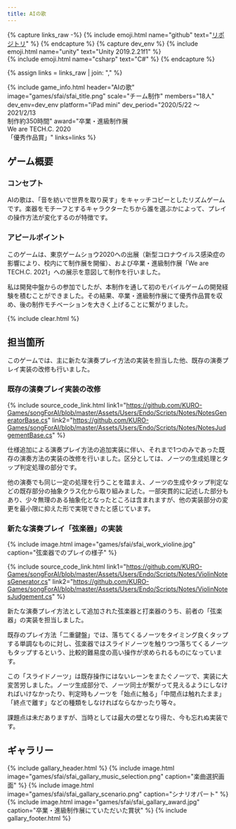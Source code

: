 ```yaml
---
title: AIの歌
---
```


{% capture links_raw -%}
    {% include emoji.html name="github" text="<a href='https://github.com/KURO-Games/songForAI'>リポジトリ</a>" %}
{% endcapture %}
{% capture dev_env %}
    {% include emoji.html name="unity" text="Unity 2019.2.21f1" %}<br>
    {% include emoji.html name="csharp" text="C#" %}
{% endcapture %}

{% assign links = links_raw | join: "," %}

{% include game_info.html
    header="AIの歌"
    image="games/sfai/sfai_title.png"
    scale="チーム制作"
    members="18人"
    dev_env=dev_env
    platform="iPad mini"
    dev_period="2020/5/22 ～ 2021/2/13<br>制作約350時間"
    award="卒業・進級制作展<br>We are TECH.C. 2020<br>「優秀作品賞」"
    links=links
%}

## ゲーム概要

### コンセプト

AIの歌は、「音を紡いで世界を取り戻す」をキャッチコピーとしたリズムゲームです。楽器をモチーフとするキャラクターたちから誰を選ぶかによって、プレイの操作方法が変化するのが特徴です。

### アピールポイント

このゲームは、東京ゲームショウ2020への出展（新型コロナウイルス感染症の影響により、校内にて制作展を開催）、および卒業・進級制作展「We are TECH.C. 2021」への展示を意図して制作を行いました。

私は開発中盤からの参加でしたが、本制作を通して初のモバイルゲームの開発経験を積むことができました。その結果、卒業・進級制作展にて優秀作品賞を収め、後の制作モチベーションを大きく上げることに繋がりました。

{% include clear.html %}

## 担当箇所

このゲームでは、主に新たな演奏プレイ方法の実装を担当した他、既存の演奏プレイ実装の改修も行いました。

### 既存の演奏プレイ実装の改修

{% include source_code_link.html
    link1="https://github.com/KURO-Games/songForAI/blob/master/Assets/Users/Endo/Scripts/Notes/NotesGeneratorBase.cs"
    link2="https://github.com/KURO-Games/songForAI/blob/master/Assets/Users/Endo/Scripts/Notes/NotesJudgementBase.cs"
%}

仕様追加による演奏プレイ方法の追加実装に伴い、それまで1つのみであった既存の演奏方法の実装の改修を行いました。区分としては、ノーツの生成処理とタップ判定処理の部分です。

他の演奏でも同じ一定の処理を行うことを踏まえ、ノーツの生成やタップ判定などの既存部分の抽象クラス化から取り組みました。一部突貫的に記述した部分もあり、少々無理のある抽象化となったところは含まれますが、他の実装部分の変更を最小限に抑えた形で実現できたと感じています。

### 新たな演奏プレイ「弦楽器」の実装

{% include image.html image="games/sfai/sfai_work_violine.jpg" caption="弦楽器でのプレイの様子" %}

{% include source_code_link.html
    link1="https://github.com/KURO-Games/songForAI/blob/master/Assets/Users/Endo/Scripts/Notes/ViolinNotesGenerator.cs"
    link2="https://github.com/KURO-Games/songForAI/blob/master/Assets/Users/Endo/Scripts/Notes/ViolinNotesJudgement.cs"
%}

新たな演奏プレイ方法として追加された弦楽器と打楽器のうち、前者の「弦楽器」の実装を担当しました。

既存のプレイ方法「二重鍵盤」では、落ちてくるノーツをタイミング良くタップする単調なものに対し、弦楽器ではスライドノーツを触りつつ落ちてくるノーツもタップするという、比較的難易度の高い操作が求められるものになっています。

この「スライドノーツ」は既存操作にはないレーンをまたぐノーツで、実装に大変苦労しました。ノーツ生成部分で、ノーツ同士が繋がって見えるようにしなければいけなかったり、判定時もノーツを「始点に触る」「中間点は触れたまま」「終点で離す」などの種類をしなければならなかったり等々。

課題点は未だありますが、当時としては最大の壁となり得た、今も忘れぬ実装です。

## ギャラリー

{% include gallary_header.html %}
    {% include image.html image="games/sfai/sfai_gallary_music_selection.png" caption="楽曲選択画面" %}
    {% include image.html image="games/sfai/sfai_gallary_scenario.png" caption="シナリオパート" %}
    {% include image.html image="games/sfai/sfai_gallary_award.jpg" caption="卒業・進級制作展にていただいた賞状" %}
{% include gallary_footer.html %}

